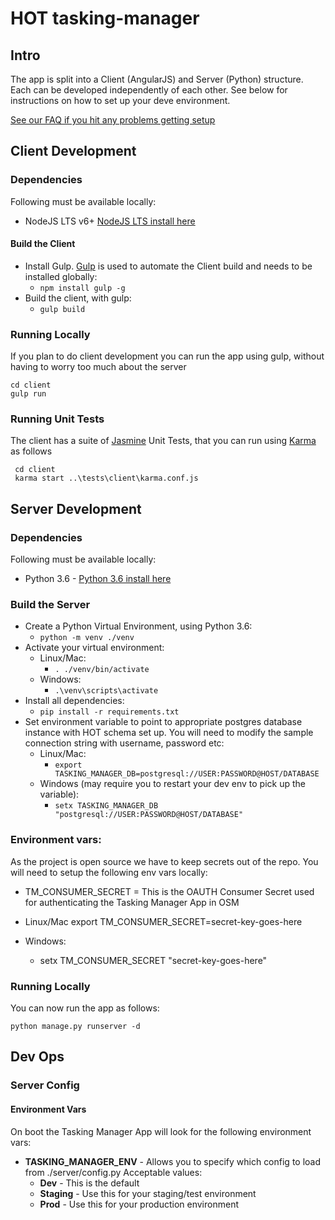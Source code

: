 # HOT tasking-manager

## Intro
The app is split into a Client (AngularJS) and Server (Python) structure.  Each can be developed independently of each other.  See below for instructions on how to set up your deve environment.

[See our FAQ if you hit any problems getting setup](https://github.com/hotosm/tasking-manager/wiki/Dev-Environment-FAQ)


## Client Development
### Dependencies
Following must be available locally:

* NodeJS LTS v6+ [NodeJS LTS install here](https://nodejs.org/en/)

#### Build the Client
* Install Gulp.  [Gulp](http://gulpjs.com/) is used to automate the Client build and needs to be installed globally:
    * ```npm install gulp -g```
* Build the client, with gulp:
    * ```gulp build```

### Running Locally
If you plan to do client development you can run the app using gulp, without having to worry too much about the server

```
cd client
gulp run
```

### Running Unit Tests
The client has a suite of [Jasmine](https://jasmine.github.io/) Unit Tests, that you can run using [Karma](https://karma-runner.github.io/1.0/index.html) as follows

```
 cd client
 karma start ..\tests\client\karma.conf.js
```

## Server Development
### Dependencies
Following must be available locally:

* Python 3.6 - [Python 3.6 install here](https://www.python.org/downloads/)

### Build the Server
* Create a Python Virtual Environment, using Python 3.6:
    * ```python -m venv ./venv```
* Activate your virtual environment:
    * Linux/Mac:
        * ```. ./venv/bin/activate```
    * Windows:
        * ```.\venv\scripts\activate```
* Install all dependencies:
    * ```pip install -r requirements.txt```
* Set environment variable to point to appropriate postgres database instance with HOT schema set up.  You will need to modify the sample connection string with username, password etc:
    * Linux/Mac:
        * ```export TASKING_MANAGER_DB=postgresql://USER:PASSWORD@HOST/DATABASE```
    * Windows (may require you to restart your dev env to pick up the variable):
        * ```setx TASKING_MANAGER_DB "postgresql://USER:PASSWORD@HOST/DATABASE"```
        
### Environment vars:
As the project is open source we have to keep secrets out of the repo.  You will need to setup the following env vars locally:

* TM_CONSUMER_SECRET = This is the OAUTH Consumer Secret used for authenticating the Tasking Manager App in OSM

* Linux/Mac
    export TM_CONSUMER_SECRET=secret-key-goes-here
* Windows:
    * setx TM_CONSUMER_SECRET "secret-key-goes-here"

### Running Locally
You can now run the app as follows:

```
python manage.py runserver -d
```

## Dev Ops

### Server Config

#### Environment Vars

On boot the Tasking Manager App will look for the following environment vars:

* **TASKING_MANAGER_ENV** - Allows you to specify which config to load from ./server/config.py  Acceptable values:
    * **Dev** - This is the default
    * **Staging** - Use this for your staging/test environment
    * **Prod** - Use this for your production environment

